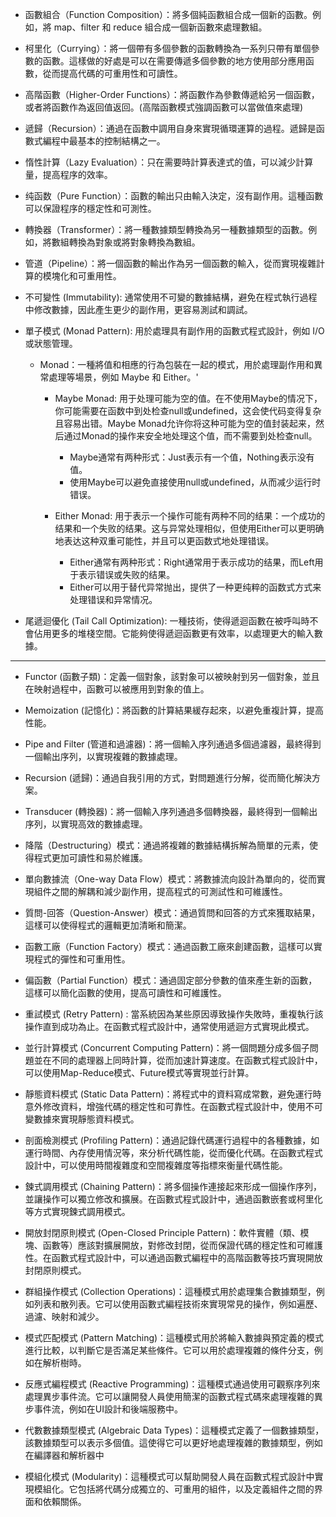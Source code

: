 - 函數組合（Function Composition）：將多個純函數組合成一個新的函數。例如，將 map、filter 和 reduce 組合成一個新函數來處理數組。

- 柯里化（Currying）：將一個帶有多個參數的函數轉換為一系列只帶有單個參數的函數。這樣做的好處是可以在需要傳遞多個參數的地方使用部分應用函數，從而提高代碼的可重用性和可讀性。

- 高階函數（Higher-Order Functions）：將函數作為參數傳遞給另一個函數，或者將函數作為返回值返回。(高階函數模式強調函數可以當做值來處理)

- 遞歸（Recursion）：通過在函數中調用自身來實現循環運算的過程。遞歸是函數式編程中最基本的控制結構之一。

- 惰性計算（Lazy Evaluation）：只在需要時計算表達式的值，可以減少計算量，提高程序的效率。

- 纯函数（Pure Function）：函數的輸出只由輸入決定，沒有副作用。這種函數可以保證程序的穩定性和可測性。

- 轉換器（Transformer）：將一種數據類型轉換為另一種數據類型的函數。例如，將數組轉換為對象或將對象轉換為數組。

- 管道（Pipeline）：將一個函數的輸出作為另一個函數的輸入，從而實現複雜計算的模塊化和可重用性。

- 不可變性 (Immutability): 通常使用不可變的數據結構，避免在程式執行過程中修改數據，因此產生更少的副作用，更容易測試和調試。

- 單子模式 (Monad Pattern): 用於處理具有副作用的函數式程式設計，例如 I/O 或狀態管理。
    - Monad：一種將值和相應的行為包裝在一起的模式，用於處理副作用和異常處理等場景，例如 Maybe 和 Either。'
        - Maybe Monad: 用于处理可能为空的值。在不使用Maybe的情况下，你可能需要在函数中到处检查null或undefined，这会使代码变得复杂且容易出错。Maybe Monad允许你将这种可能为空的值封装起来，然后通过Monad的操作来安全地处理这个值，而不需要到处检查null。
            - Maybe通常有两种形式：Just表示有一个值，Nothing表示没有值。
            - 使用Maybe可以避免直接使用null或undefined，从而减少运行时错误。
        
        - Either Monad: 用于表示一个操作可能有两种不同的结果：一个成功的结果和一个失败的结果。这与异常处理相似，但使用Either可以更明确地表达这种双重可能性，并且可以更函数式地处理错误。
            - Either通常有两种形式：Right通常用于表示成功的结果，而Left用于表示错误或失败的结果。
            - Either可以用于替代异常抛出，提供了一种更纯粹的函数式方式来处理错误和异常情况。

- 尾遞迴優化 (Tail Call Optimization): 一種技術，使得遞迴函數在被呼叫時不會佔用更多的堆棧空間。它能夠使得遞迴函數更有效率，以處理更大的輸入數據。


---


- Functor (函數子類)：定義一個對象，該對象可以被映射到另一個對象，並且在映射過程中，函數可以被應用到對象的值上。

- Memoization (記憶化)：將函數的計算結果緩存起來，以避免重複計算，提高性能。

- Pipe and Filter (管道和過濾器)：將一個輸入序列通過多個過濾器，最終得到一個輸出序列，以實現複雜的數據處理。

- Recursion (遞歸)：通過自我引用的方式，對問題進行分解，從而簡化解決方案。

- Transducer (轉換器)：將一個輸入序列通過多個轉換器，最終得到一個輸出序列，以實現高效的數據處理。

- 降階（Destructuring）模式：通過將複雜的數據結構拆解為簡單的元素，使得程式更加可讀性和易於維護。

- 單向數據流（One-way Data Flow）模式：將數據流向設計為單向的，從而實現組件之間的解耦和減少副作用，提高程式的可測試性和可維護性。

- 質問-回答（Question-Answer）模式：通過質問和回答的方式來獲取結果，這樣可以使得程式的邏輯更加清晰和簡潔。

- 函數工廠（Function Factory）模式：通過函數工廠來創建函數，這樣可以實現程式的彈性和可重用性。

- 偏函數（Partial Function）模式：通過固定部分參數的值來產生新的函數，這樣可以簡化函數的使用，提高可讀性和可維護性。

- 重試模式 (Retry Pattern) : 當系統因為某些原因導致操作失敗時，重複執行該操作直到成功為止。在函數式程式設計中，通常使用遞迴方式實現此模式。

- 並行計算模式 (Concurrent Computing Pattern)：將一個問題分成多個子問題並在不同的處理器上同時計算，從而加速計算速度。在函數式程式設計中，可以使用Map-Reduce模式、Future模式等實現並行計算。

- 靜態資料模式 (Static Data Pattern)：將程式中的資料寫成常數，避免運行時意外修改資料，增強代碼的穩定性和可靠性。在函數式程式設計中，使用不可變數據來實現靜態資料模式。

- 剖面檢測模式 (Profiling Pattern)：通過記錄代碼運行過程中的各種數據，如運行時間、內存使用情況等，來分析代碼性能，從而優化代碼。在函數式程式設計中，可以使用時間複雜度和空間複雜度等指標來衡量代碼性能。

- 鍊式調用模式 (Chaining Pattern)：將多個操作連接起來形成一個操作序列，並讓操作可以獨立修改和擴展。在函數式程式設計中，通過函數嵌套或柯里化等方式實現鍊式調用模式。

- 開放封閉原則模式 (Open-Closed Principle Pattern)：軟件實體（類、模塊、函數等）應該對擴展開放，對修改封閉，從而保證代碼的穩定性和可維護性。在函數式程式設計中，可以通過函數式編程中的高階函數等技巧實現開放封閉原則模式。

- 群組操作模式 (Collection Operations)：這種模式用於處理集合數據類型，例如列表和散列表。它可以使用函數式編程技術來實現常見的操作，例如遍歷、過濾、映射和減少。

- 模式匹配模式 (Pattern Matching)：這種模式用於將輸入數據與預定義的模式進行比較，以判斷它是否滿足某些條件。它可以用於處理複雜的條件分支，例如在解析樹時。

- 反應式編程模式 (Reactive Programming)：這種模式通過使用可觀察序列來處理異步事件流。它可以讓開發人員使用簡潔的函數式程式碼來處理複雜的異步事件流，例如在UI設計和後端服務中。

- 代數數據類型模式 (Algebraic Data Types)：這種模式定義了一個數據類型，該數據類型可以表示多個值。這使得它可以更好地處理複雜的數據類型，例如在編譯器和解析器中

- 模組化模式 (Modularity)：這種模式可以幫助開發人員在函數式程式設計中實現模組化。它包括將代碼分成獨立的、可重用的組件，以及定義組件之間的界面和依賴關係。